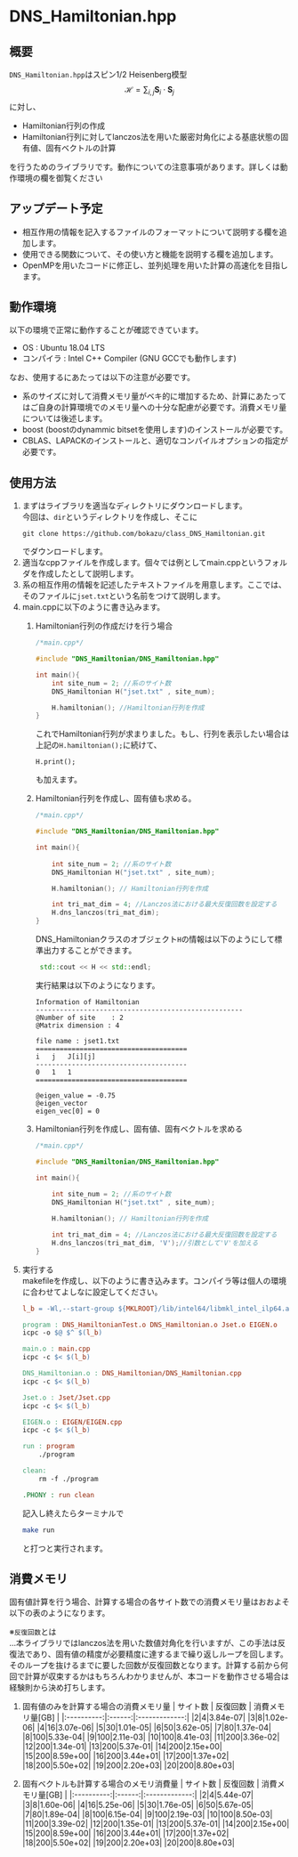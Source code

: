# DNS_Hamiltonian.hpp

## 概要
`DNS_Hamiltonian.hpp`はスピン1/2 Heisenberg模型
$$
 \mathcal{H} = \sum_{i,j}\bm{S}_i \cdot \bm{S}_j
$$
に対し、

- Hamiltonian行列の作成
- Hamiltonian行列に対してlanczos法を用いた厳密対角化による基底状態の固有値、固有ベクトルの計算

を行うためのライブラリです。動作についての注意事項があります。詳しくは動作環境の欄を御覧ください

## アップデート予定
- 相互作用の情報を記入するファイルのフォーマットについて説明する欄を追加します。
- 使用できる関数について、その使い方と機能を説明する欄を追加します。
- OpenMPを用いたコードに修正し、並列処理を用いた計算の高速化を目指します。

## 動作環境
以下の環境で正常に動作することが確認できています。

- OS : Ubuntu 18.04 LTS
- コンパイラ : Intel C++ Compiler (GNU GCCでも動作します)

なお、使用するにあたっては以下の注意が必要です。
- 系のサイズに対して消費メモリ量がベキ的に増加するため、計算にあたってはご自身の計算環境でのメモリ量への十分な配慮が必要です。消費メモリ量については後述します。
- boost (boostのdynammic bitsetを使用します)のインストールが必要です。
- CBLAS、LAPACKのインストールと、適切なコンパイルオプションの指定が必要です。

## 使用方法
1. まずはライブラリを適当なディレクトリにダウンロードします。<br>
   今回は、`dir`というディレクトリを作成し、そこに
   ```
   git clone https://github.com/bokazu/class_DNS_Hamiltonian.git
   ```
   でダウンロードします。
2. 適当なcppファイルを作成します。個々では例としてmain.cppというフォルダを作成したとして説明します。
3. 系の相互作用の情報を記述したテキストファイルを用意します。ここでは、そのファイルに`jset.txt`という名前をつけて説明します。
4. main.cppに以下のように書き込みます。 
    1. Hamiltonian行列の作成だけを行う場合 

        ```cpp
        /*main.cpp*/

        #include "DNS_Hamiltonian/DNS_Hamiltonian.hpp"

        int main(){
            int site_num = 2; //系のサイト数
            DNS_Hamiltonian H("jset.txt" , site_num);

            H.hamiltonian(); //Hamiltonian行列を作成
        }
        ```

        これでHamiltonian行列が求まりました。もし、行列を表示したい場合は上記の`H.hamiltonian();`に続けて、
        ```
        H.print();
        ```
        も加えます。
    2. Hamiltonian行列を作成し、固有値も求める。
        
        ```cpp
        /*main.cpp*/

        #include "DNS_Hamiltonian/DNS_Hamiltonian.hpp"

        int main(){
                
            int site_num = 2; //系のサイト数
            DNS_Hamiltonian H("jset.txt" , site_num);

            H.hamiltonian(); // Hamiltonian行列を作成

            int tri_mat_dim = 4; //Lanczos法における最大反復回数を設定する
            H.dns_lanczos(tri_mat_dim);
        }
        ```

        DNS_Hamiltonianクラスのオブジェクト`H`の情報は以下のようにして標準出力することができます。

        ```cpp
         std::cout << H << std::endl;
        ```

        実行結果は以下のようになります。
        ```
        Information of Hamiltonian
        ----------------------------------------------------
        @Number of site    : 2
        @Matrix dimension : 4

        file name : jset1.txt
        ======================================
        i   j   J[i][j]
        --------------------------------------
        0   1   1
        ======================================

        @eigen_value = -0.75
        @eigen_vector
        eigen_vec[0] = 0
        ```

    3. Hamiltonian行列を作成し、固有値、固有ベクトルを求める
        ```cpp
        /*main.cpp*/

        #include "DNS_Hamiltonian/DNS_Hamiltonian.hpp"

        int main(){
                
            int site_num = 2; //系のサイト数
            DNS_Hamiltonian H("jset.txt" , site_num);

            H.hamiltonian(); // Hamiltonian行列を作成

            int tri_mat_dim = 4; //Lanczos法における最大反復回数を設定する
            H.dns_lanczos(tri_mat_dim, 'V');//引数として'V'を加える
        }
        ```
 5. 実行する<br>
    makefileを作成し、以下のように書き込みます。コンパイラ等は個人の環境に合わせてよしなに設定してください。
    ```makefile
    l_b = -Wl,--start-group ${MKLROOT}/lib/intel64/libmkl_intel_ilp64.a ${MKLROOT}/lib/intel64/libmkl_intel_thread.a ${MKLROOT}/lib/intel64/libmkl_core.a -Wl,--end-group -liomp5 -lpthread -lm -ldl

    program : DNS_HamiltonianTest.o DNS_Hamiltonian.o Jset.o EIGEN.o
	icpc -o $@ $^ $(l_b)

    main.o : main.cpp
	icpc -c $< $(l_b)

    DNS_Hamiltonian.o : DNS_Hamiltonian/DNS_Hamiltonian.cpp
	icpc -c $< $(l_b)

    Jset.o : Jset/Jset.cpp
	icpc -c $< $(l_b)
	
    EIGEN.o : EIGEN/EIGEN.cpp
	icpc -c $< $(l_b)

    run : program
	    ./program

    clean:
	    rm -f ./program

    .PHONY : run clean
    ```
    記入し終えたらターミナルで
    ```bash
    make run
    ```
    と打つと実行されます。
## 消費メモリ
固有値計算を行う場合、計算する場合の各サイト数での消費メモリ量はおおよそ以下の表のようになります。

※`反復回数`とは<br>
...本ライブラリではlanczos法を用いた数値対角化を行いますが、この手法は反復法であり、固有値の精度が必要精度に達するまで繰り返しループを回します。そのループを抜けるまでに要した回数が反復回数となります。計算する前から何回で計算が収束するかはもちろんわかりませんが、本コードを動作させる場合は経験則から決め打ちします。


1. 固有値のみを計算する場合の消費メモリ量
    | サイト数  |  反復回数  |  消費メモリ量\[GB\] |
    |:----------:|:------:|:-------------:|
    |2|4|3.84e-07|
    |3|8|1.02e-06|
    |4|16|3.07e-06|
    |5|30|1.01e-05|
    |6|50|3.62e-05|
    |7|80|1.37e-04|
    |8|100|5.33e-04|
    |9|100|2.11e-03|
    |10|100|8.41e-03|
    |11|200|3.36e-02|
    |12|200|1.34e-01|
    |13|200|5.37e-01|
    |14|200|2.15e+00|
    |15|200|8.59e+00|
    |16|200|3.44e+01|
    |17|200|1.37e+02|
    |18|200|5.50e+02|
    |19|200|2.20e+03|
    |20|200|8.80e+03|


2. 固有ベクトルも計算する場合のメモリ消費量
    | サイト数  |  反復回数  |  消費メモリ量\[GB\] |
    |:----------:|:------:|:-------------:|
    |2|4|5.44e-07|
    |3|8|1.60e-06|
    |4|16|5.25e-06|
    |5|30|1.76e-05|
    |6|50|5.67e-05|
    |7|80|1.89e-04|
    |8|100|6.15e-04|
    |9|100|2.19e-03|
    |10|100|8.50e-03|
    |11|200|3.39e-02|
    |12|200|1.35e-01|
    |13|200|5.37e-01|
    |14|200|2.15e+00|
    |15|200|8.59e+00|
    |16|200|3.44e+01|
    |17|200|1.37e+02|
    |18|200|5.50e+02|
    |19|200|2.20e+03|
    |20|200|8.80e+03|
